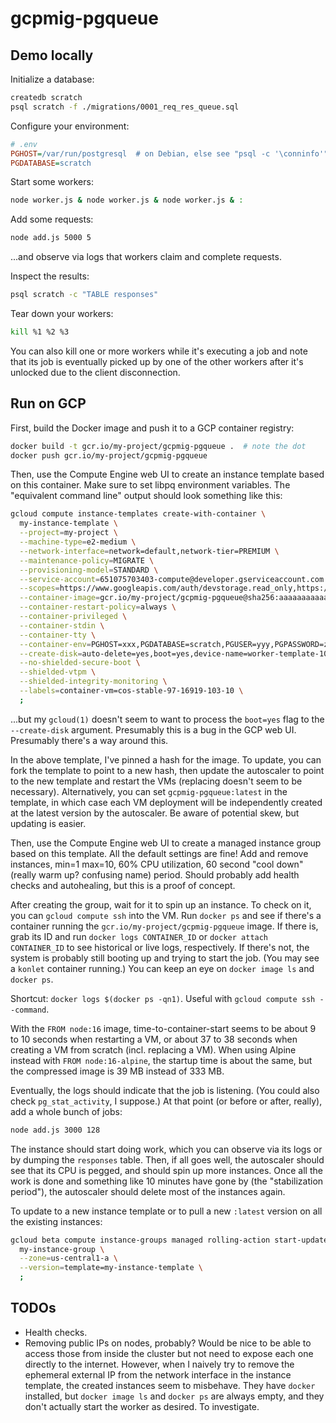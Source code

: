 # gcpmig-pgqueue

## Demo locally

Initialize a database:

```sh
createdb scratch
psql scratch -f ./migrations/0001_req_res_queue.sql
```

Configure your environment:

```ini
# .env
PGHOST=/var/run/postgresql  # on Debian, else see "psql -c '\conninfo'"
PGDATABASE=scratch
```

Start some workers:

```sh
node worker.js & node worker.js & node worker.js & :
```

Add some requests:

```sh
node add.js 5000 5
```

...and observe via logs that workers claim and complete requests.

Inspect the results:

```sh
psql scratch -c "TABLE responses"
```

Tear down your workers:

```sh
kill %1 %2 %3
```

You can also kill one or more workers while it's executing a job and note that its job is eventually picked up by one of the other workers after it's unlocked due to the client disconnection.

## Run on GCP

First, build the Docker image and push it to a GCP container registry:

```sh
docker build -t gcr.io/my-project/gcpmig-pgqueue .  # note the dot
docker push gcr.io/my-project/gcpmig-pgqueue
```

Then, use the Compute Engine web UI to create an instance template based on this container.
Make sure to set libpq environment variables. The "equivalent command line" output should look something like this:

```sh
gcloud compute instance-templates create-with-container \
  my-instance-template \
  --project=my-project \
  --machine-type=e2-medium \
  --network-interface=network=default,network-tier=PREMIUM \
  --maintenance-policy=MIGRATE \
  --provisioning-model=STANDARD \
  --service-account=651075703403-compute@developer.gserviceaccount.com \
  --scopes=https://www.googleapis.com/auth/devstorage.read_only,https://www.googleapis.com/auth/logging.write,https://www.googleapis.com/auth/monitoring.write,https://www.googleapis.com/auth/servicecontrol,https://www.googleapis.com/auth/service.management.readonly,https://www.googleapis.com/auth/trace.append \
  --container-image=gcr.io/my-project/gcpmig-pgqueue@sha256:aaaaaaaaaaaaaaaaaaaaaaaaaaaaaaaaaaaaaaaaaaaaaaaaaaaaaaaaaaaaaaaa \
  --container-restart-policy=always \
  --container-privileged \
  --container-stdin \
  --container-tty \
  --container-env=PGHOST=xxx,PGDATABASE=scratch,PGUSER=yyy,PGPASSWORD=zzz \
  --create-disk=auto-delete=yes,boot=yes,device-name=worker-template-10,image=projects/cos-cloud/global/images/cos-stable-97-16919-103-10,mode=rw,size=10,type=pd-balanced \
  --no-shielded-secure-boot \
  --shielded-vtpm \
  --shielded-integrity-monitoring \
  --labels=container-vm=cos-stable-97-16919-103-10 \
  ;
```

...but my `gcloud(1)` doesn't seem to want to process the `boot=yes` flag to the `--create-disk` argument.
Presumably this is a bug in the GCP web UI.
Presumably there's a way around this.

In the above template, I've pinned a hash for the image.
To update, you can fork the template to point to a new hash, then update the autoscaler to point to the new template and restart the VMs (replacing doesn't seem to be necessary).
Alternatively, you can set `gcpmig-pgqueue:latest` in the template, in which case each VM deployment will be independently created at the latest version by the autoscaler.
Be aware of potential skew, but updating is easier.

Then, use the Compute Engine web UI to create a managed instance group based on this template.
All the default settings are fine!
Add and remove instances, min=1 max=10, 60% CPU utilization, 60 second "cool down" (really warm up? confusing name) period.
Should probably add health checks and autohealing, but this is a proof of concept.

After creating the group, wait for it to spin up an instance.
To check on it, you can `gcloud compute ssh` into the VM.
Run `docker ps` and see if there's a container running the `gcr.io/my-project/gcpmig-pgqueue` image.
If there is, grab its ID and run `docker logs CONTAINER_ID` or `docker attach CONTAINER_ID` to see historical or live logs, respectively.
If there's not, the system is probably still booting up and trying to start the job.
(You may see a `konlet` container running.)
You can keep an eye on `docker image ls` and `docker ps`.

Shortcut: `docker logs $(docker ps -qn1)`.
Useful with `gcloud compute ssh --command`.

With the `FROM node:16` image, time-to-container-start seems to be about 9 to 10 seconds when restarting a VM, or about 37 to 38 seconds when creating a VM from scratch (incl. replacing a VM).
When using Alpine instead with `FROM node:16-alpine`, the startup time is about the same, but the compressed image is 39 MB instead of 333 MB.

Eventually, the logs should indicate that the job is listening.
(You could also check `pg_stat_activity`, I suppose.)
At that point (or before or after, really), add a whole bunch of jobs:

```sh
node add.js 3000 128
```

The instance should start doing work, which you can observe via its logs or by dumping the `responses` table.
Then, if all goes well, the autoscaler should see that its CPU is pegged, and should spin up more instances.
Once all the work is done and something like 10 minutes have gone by (the "stabilization period"), the autoscaler should delete most of the instances again.

To update to a new instance template or to pull a new `:latest` version on all the existing instances:

```sh
gcloud beta compute instance-groups managed rolling-action start-update \
  my-instance-group \
  --zone=us-central1-a \
  --version=template=my-instance-template \
  ;
```

## TODOs

  - Health checks.
  - Removing public IPs on nodes, probably?
    Would be nice to be able to access those from inside the cluster but not need to expose each one directly to the internet.
    However, when I naively try to remove the ephemeral external IP from the network interface in the instance template, the created instances seem to misbehave.
    They have `docker` installed, but `docker image ls` and `docker ps` are always empty, and they don't actually start the worker as desired.
    To investigate.
